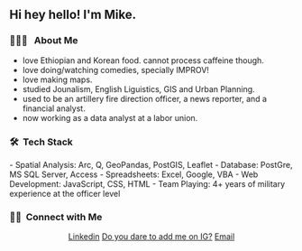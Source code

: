 

<h2> Hi hey hello! I'm Mike.</h2>

<h3>👨🏻‍💻 &nbsp; About Me </h3>

- love Ethiopian and Korean food. cannot process caffeine though. 
- love doing/watching comedies, specially IMPROV! 
- love making maps.
- studied Jounalism, English Liguistics, GIS and Urban Planning.
- used to be an artillery fire direction officer, a news reporter, and a financial analyst.
- now working as a data analyst at a labor union.

<h3> 🛠 &nbsp;Tech Stack</h3>
- Spatial Analysis: Arc, Q, GeoPandas, PostGIS, Leaflet
- Database: PostGre, MS SQL Server, Access
- Spreadsheets: Excel, Google, VBA
- Web Development: JavaScript, CSS, HTML
- Team Playing: 4+ years of military experience at the officer level


<br/>

<h3> 🤝🏻 &nbsp;Connect with Me </h3>

<p align="center">
<a href="https://www.linkedin.com/in/dongsoomikeseo/">Linkedin</a>
<a href="https://www.instagram.com/noloiteringhere/">Do you dare to add me on IG?</a>
<a href="mailto:fdoseo@gmail.com">Email</a>
</p>


